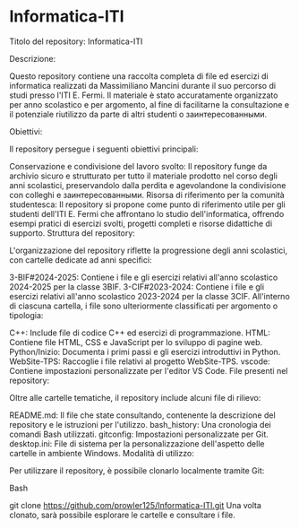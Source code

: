 # Informatica-ITI
Titolo del repository: Informatica-ITI

Descrizione:

Questo repository contiene una raccolta completa di file ed esercizi di informatica realizzati da Massimiliano Mancini durante il suo percorso di studi presso l'ITI E. Fermi. Il materiale è stato accuratamente organizzato per anno scolastico e per argomento, al fine di facilitarne la consultazione e il potenziale riutilizzo da parte di altri studenti o заинтересованными.

Obiettivi:

Il repository persegue i seguenti obiettivi principali:

Conservazione e condivisione del lavoro svolto: Il repository funge da archivio sicuro e strutturato per tutto il materiale prodotto nel corso degli anni scolastici, preservandolo dalla perdita e agevolandone la condivisione con colleghi e заинтересованными.
Risorsa di riferimento per la comunità studentesca: Il repository si propone come punto di riferimento utile per gli studenti dell'ITI E. Fermi che affrontano lo studio dell'informatica, offrendo esempi pratici di esercizi svolti, progetti completi e risorse didattiche di supporto.
Struttura del repository:

L'organizzazione del repository riflette la progressione degli anni scolastici, con cartelle dedicate ad anni specifici:

3-BIF#2024-2025: Contiene i file e gli esercizi relativi all'anno scolastico 2024-2025 per la classe 3BIF.
3-CIF#2023-2024: Contiene i file e gli esercizi relativi all'anno scolastico 2023-2024 per la classe 3CIF.
All'interno di ciascuna cartella, i file sono ulteriormente classificati per argomento o tipologia:

C++: Include file di codice C++ ed esercizi di programmazione.
HTML: Contiene file HTML, CSS e JavaScript per lo sviluppo di pagine web.
Python/Inizio: Documenta i primi passi e gli esercizi introduttivi in Python.
WebSite-TPS: Raccoglie i file relativi al progetto WebSite-TPS.
vscode: Contiene impostazioni personalizzate per l'editor VS Code.
File presenti nel repository:

Oltre alle cartelle tematiche, il repository include alcuni file di rilievo:

README.md: Il file che state consultando, contenente la descrizione del repository e le istruzioni per l'utilizzo.
bash_history: Una cronologia dei comandi Bash utilizzati.
gitconfig: Impostazioni personalizzate per Git.
desktop.ini: File di sistema per la personalizzazione dell'aspetto delle cartelle in ambiente Windows.
Modalità di utilizzo:

Per utilizzare il repository, è possibile clonarlo localmente tramite Git:

Bash

git clone https://github.com/prowler125/Informatica-ITI.git
Una volta clonato, sarà possibile esplorare le cartelle e consultare i file.

